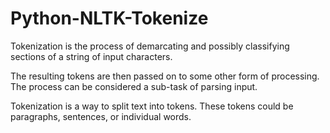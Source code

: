 # Python-NLTK-Tokenize

Tokenization is the process of demarcating and possibly classifying sections of a string of input characters. 

The resulting tokens are then passed on to some other form of processing. The process can be considered a sub-task of parsing input.

Tokenization is a way to split text into tokens. These tokens could be paragraphs, sentences, or individual words.

